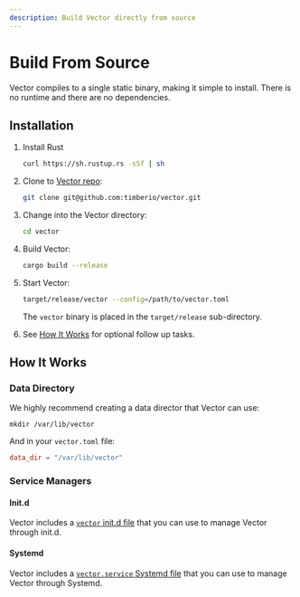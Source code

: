 ```yaml
---
description: Build Vector directly from source
---
```


# Build From Source

Vector compiles to a single static binary, making it simple to install.
There is no runtime and there are no dependencies.

## Installation

1. Install Rust


   ```bash
   curl https://sh.rustup.rs -sSf | sh
   ```

2. Clone to [Vector repo](https://github.com/timberio/vector):


   ```bash
   git clone git@github.com:timberio/vector.git
   ```

3. Change into the Vector directory:


   ```bash
   cd vector
   ```

4. Build Vector:


   ```bash
   cargo build --release
   ```

5. Start Vector:


   ```bash
   target/release/vector --config=/path/to/vector.toml
   ```

   The `vector` binary is placed in the `target/release` sub-directory.

6. See [How It Works](#how-it-works) for optional follow up tasks.


## How It Works

### Data Directory

We highly recommend creating a data director that Vector can use:

```
mkdir /var/lib/vector
```

And in your `vector.toml` file:

```toml
data_dir = "/var/lib/vector"
```

### Service Managers

#### Init.d

Vector includes a [`vector` init.d file][vector_initd] that you
can use to manage Vector through init.d.

#### Systemd

Vector includes a [`vector.service` Systemd file][vector_systemd] that you
can use to manage Vector through Systemd.


[vector_initd]: https://github.com/timberio/vector/blob/master/distribution/init.d/vector
[vector_systemd]: https://github.com/timberio/vector/blob/master/distribution/systemd/vector.service

